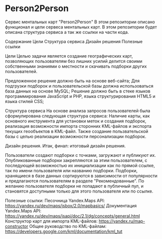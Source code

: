 # Person2Person
Сервис ментальных карт "Person2Person"
В этом репозитории описано функционал и цели сервеса ментальных карт. В этом репозитории будет описана структура сервиса а так же ссылки на части кода.

Содержание
Цели
Структура сервиса
Дизайн решения
Полезные ссылки

Цели
Целью задачи является создание географических карт, позволяющих пользователям без лишних усилий делится своими собственными знаниями о местности и скачивать подборки других пользователей.

Предложенное решение должно быть на основе веб-сайта;
Для подгрузки подборок и пользовательской базы должна использоваться база данных на основе MySQL;
Решение должно быть в стеке языков программирования JavaScript и PHP, языка структурирования HTML5 и языка стилей CSS;

Структура сервиса
На основе анализа запросов пользователей была сформулирована следующая структура сервиса: 
Наличие карты, как основного инструмента для установки меток и создания подборок, реализация возможности импорта сторонних KML-файлов и экспорта текущих геообъектов в KML-файл.
Также создание пользвательской базы с целью реализации возможности персонализации подборок.



Дизайн решения.
Итак, финал: итоговый дизайн решения.


Пользователи создают подборки с точками, загружают и публикуют их.
Опубликованные подборки закрепляются за этим пользователем, с последующей возможностью их инициализации как по прямой ссылке, так по имени пользователя или названию подборки.
Подборки, хранящиеся в базе данных сортируются в зависимости от популярности и предлагаются пользователям в разделе "Рекомендованные".
По желанию пользователя подборки не попадают в публичный пул, и становятся доступными только для этого пользователя или по ссылке.


Полезные ссылки:
Песочница Yandex.Maps API: https://yandex.ru/dev/maps/jsbox/2.0/mapbasics/
Документация Yandex.Maps API: https://yandex.ru/dev/maps/jsapi/doc/2.1/dg/concepts/general.html
Конструктор карт для импорта KML-файлов: https://yandex.ru/map-constructor
Общее руководство по KML-файлам: https://developers.google.com/kml/documentation/kml_tut

